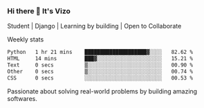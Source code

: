 ### Hi there 👋 It's Vizo

Student | Django | Learning by building | Open to Collaborate

Weekly stats
<!--START_SECTION:waka-->

```txt
Python   1 hr 21 mins    ████████████████████▓░░░░   82.62 %
HTML     14 mins         ███▓░░░░░░░░░░░░░░░░░░░░░   15.21 %
Text     0 secs          ▒░░░░░░░░░░░░░░░░░░░░░░░░   00.90 %
Other    0 secs          ▒░░░░░░░░░░░░░░░░░░░░░░░░   00.74 %
CSS      0 secs          ░░░░░░░░░░░░░░░░░░░░░░░░░   00.53 %
```

<!--END_SECTION:waka-->


Passionate about solving real-world problems by building amazing softwares.
